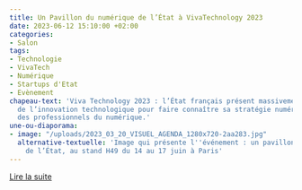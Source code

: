```yaml
---
title: Un Pavillon du numérique de l’État à VivaTechnology 2023
date: 2023-06-12 15:10:00 +02:00
categories:
- Salon
tags:
- Technologie
- VivaTech
- Numérique
- Startups d'Etat
- Evènement
chapeau-text: 'Viva Technology 2023 : l’État français présent massivement au salon
  de l’innovation technologique pour faire connaître sa stratégie numérique et recruter
  des professionnels du numérique.'
une-ou-diaporama:
- image: "/uploads/2023_03_20_VISUEL_AGENDA_1280x720-2aa283.jpg"
  alternative-textuelle: 'Image qui présente l''événement : un pavillon numérique
    de l’État, au stand H49 du 14 au 17 juin à Paris'
---
```


<div class="lien-important"><p><a href="/https://www.numerique.gouv.fr/agenda/pavillon-numerique-etat-viva-technology-2023/">Lire la suite</a></p></div>